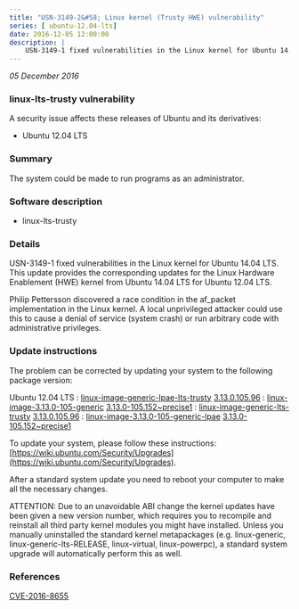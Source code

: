 ```yaml
---
title: "USN-3149-2&#58; Linux kernel (Trusty HWE) vulnerability"
series: [ ubuntu-12.04-lts]
date: 2016-12-05 12:00:00
description: |
    USN-3149-1 fixed vulnerabilities in the Linux kernel for Ubuntu 14.04 LTS. This update provides the corresponding updates for the Linux Hardware Enablement (HWE) kernel from Ubuntu 14.04 LTS for Ubuntu 12.04 LTS.
--- 
```

 
 

*05 December 2016*

### linux-lts-trusty vulnerability

A security issue affects these releases of Ubuntu and its derivatives:

* Ubuntu 12.04 LTS

### Summary

The system could be made to run programs as an administrator. 

### Software description

* linux-lts-trusty 

### Details

USN-3149-1 fixed vulnerabilities in the Linux kernel for Ubuntu 14.04 LTS. This update provides the corresponding updates for the Linux Hardware Enablement (HWE) kernel from Ubuntu 14.04 LTS for Ubuntu 12.04 LTS.

Philip Pettersson discovered a race condition in the af_packet implementation in the Linux kernel. A local unprivileged attacker could use this to cause a denial of service (system crash) or run arbitrary code with administrative privileges. 

### Update instructions

The problem can be corrected by updating your system to the following package version:

Ubuntu 12.04 LTS
 : [linux-image-generic-lpae-lts-trusty](https://launchpad.net/ubuntu/+source/linux-lts-trusty) <span> [3.13.0.105.96](https://launchpad.net/ubuntu/+source/linux-lts-trusty/3.13.0-105.152~precise1) </span> 
 : [linux-image-3.13.0-105-generic](https://launchpad.net/ubuntu/+source/linux-lts-trusty) <span> [3.13.0-105.152~precise1](https://launchpad.net/ubuntu/+source/linux-lts-trusty/3.13.0-105.152~precise1) </span> 
 : [linux-image-generic-lts-trusty](https://launchpad.net/ubuntu/+source/linux-lts-trusty) <span> [3.13.0.105.96](https://launchpad.net/ubuntu/+source/linux-lts-trusty/3.13.0-105.152~precise1) </span> 
 : [linux-image-3.13.0-105-generic-lpae](https://launchpad.net/ubuntu/+source/linux-lts-trusty) <span> [3.13.0-105.152~precise1](https://launchpad.net/ubuntu/+source/linux-lts-trusty/3.13.0-105.152~precise1) </span> 

To update your system, please follow these instructions: [https://wiki.ubuntu.com/Security/Upgrades](https://wiki.ubuntu.com/Security/Upgrades).

After a standard system update you need to reboot your computer to make all the necessary changes.

ATTENTION: Due to an unavoidable ABI change the kernel updates have been given a new version number, which requires you to recompile and reinstall all third party kernel modules you might have installed. Unless you manually uninstalled the standard kernel metapackages (e.g. linux-generic, linux-generic-lts-RELEASE, linux-virtual, linux-powerpc), a standard system upgrade will automatically perform this as well. 

### References

 
 [CVE-2016-8655](http://people.ubuntu.com/~ubuntu-security/cve/CVE-2016-8655)
 

